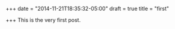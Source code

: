 +++
date = "2014-11-21T18:35:32-05:00"
draft = true
title = "first"

+++
This is the very first post.
